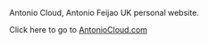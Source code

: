 Antonio Cloud, Antonio Feijao UK personal website.

Click here to go to [AntonioCloud.com](https://www.antoniocloud.com/)
